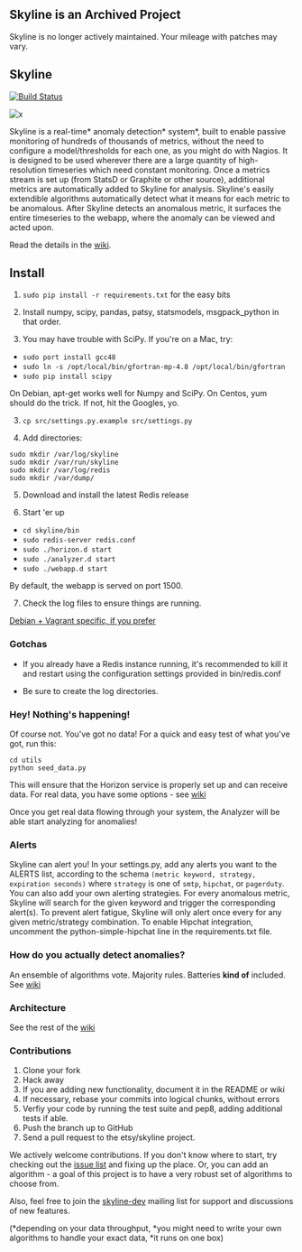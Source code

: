 ## Skyline is an Archived Project

Skyline is no longer actively maintained. Your mileage with patches may vary.


## Skyline

[![Build Status](https://travis-ci.org/etsy/skyline.svg)](https://travis-ci.org/etsy/skyline)

![x](https://raw.github.com/etsy/skyline/master/screenshot.png)

Skyline is a real-time* anomaly detection* system*, built to enable passive
monitoring of hundreds of thousands of metrics, without the need to configure a
model/thresholds for each one, as you might do with Nagios. It is designed to be
used wherever there are a large quantity of high-resolution timeseries which
need constant monitoring. Once a metrics stream is set up (from StatsD or
Graphite or other source), additional metrics are automatically added to Skyline
for analysis. Skyline's easily extendible algorithms automatically detect what
it means for each metric to be anomalous. After Skyline detects an anomalous
metric, it surfaces the entire timeseries to the webapp, where the anomaly can be
viewed and acted upon.

Read the details in the [wiki](https://github.com/etsy/skyline/wiki).

## Install

1. `sudo pip install -r requirements.txt` for the easy bits

2. Install numpy, scipy, pandas, patsy, statsmodels, msgpack_python in that
order.

2. You may have trouble with SciPy. If you're on a Mac, try:

* `sudo port install gcc48`
* `sudo ln -s /opt/local/bin/gfortran-mp-4.8 /opt/local/bin/gfortran`
* `sudo pip install scipy`

On Debian, apt-get works well for Numpy and SciPy. On Centos, yum should do the
trick. If not, hit the Googles, yo.

3. `cp src/settings.py.example src/settings.py`

4. Add directories: 

``` 
sudo mkdir /var/log/skyline
sudo mkdir /var/run/skyline
sudo mkdir /var/log/redis
sudo mkdir /var/dump/
```

5. Download and install the latest Redis release

6. Start 'er up

* `cd skyline/bin`
* `sudo redis-server redis.conf`
* `sudo ./horizon.d start`
* `sudo ./analyzer.d start`
* `sudo ./webapp.d start`

By default, the webapp is served on port 1500.

7. Check the log files to ensure things are running.

[Debian + Vagrant specific, if you prefer](https://github.com/etsy/skyline/wiki/Debian-and-Vagrant-Installation-Tips)

### Gotchas

* If you already have a Redis instance running, it's recommended to kill it and
restart using the configuration settings provided in bin/redis.conf

* Be sure to create the log directories.

### Hey! Nothing's happening!
Of course not. You've got no data! For a quick and easy test of what you've 
got, run this:
```
cd utils
python seed_data.py
```
This will ensure that the Horizon
service is properly set up and can receive data. For real data, you have some 
options - see [wiki](https://github.com/etsy/skyline/wiki/Getting-Data-Into-Skyline)

Once you get real data flowing through your system, the Analyzer will be able
start analyzing for anomalies!

### Alerts
Skyline can alert you! In your settings.py, add any alerts you want to the ALERTS
list, according to the schema `(metric keyword, strategy, expiration seconds)` where
`strategy` is one of `smtp`, `hipchat`, or `pagerduty`. You can also add your own
alerting strategies. For every anomalous metric, Skyline will search for the given
keyword and trigger the corresponding alert(s). To prevent alert fatigue, Skyline
will only alert once every <expiration seconds> for any given metric/strategy
combination. To enable Hipchat integration, uncomment the python-simple-hipchat
line in the requirements.txt file.

### How do you actually detect anomalies?
An ensemble of algorithms vote. Majority rules. Batteries __kind of__ included.
See [wiki](https://github.com/etsy/skyline/wiki/Analyzer)

### Architecture
See the rest of the
[wiki](https://github.com/etsy/skyline/wiki)

### Contributions
1. Clone your fork
2. Hack away
3. If you are adding new functionality, document it in the README or wiki
4. If necessary, rebase your commits into logical chunks, without errors
5. Verfiy your code by running the test suite and pep8, adding additional tests if able.
6. Push the branch up to GitHub
7. Send a pull request to the etsy/skyline project.

We actively welcome contributions. If you don't know where to start, try
checking out the [issue list](https://github.com/etsy/skyline/issues) and
fixing up the place. Or, you can add an algorithm - a goal of this project
is to have a very robust set of algorithms to choose from.

Also, feel free to join the 
[skyline-dev](https://groups.google.com/forum/#!forum/skyline-dev) mailing list
for support and discussions of new features.

(*depending on your data throughput, *you might need to write your own
algorithms to handle your exact data, *it runs on one box)
